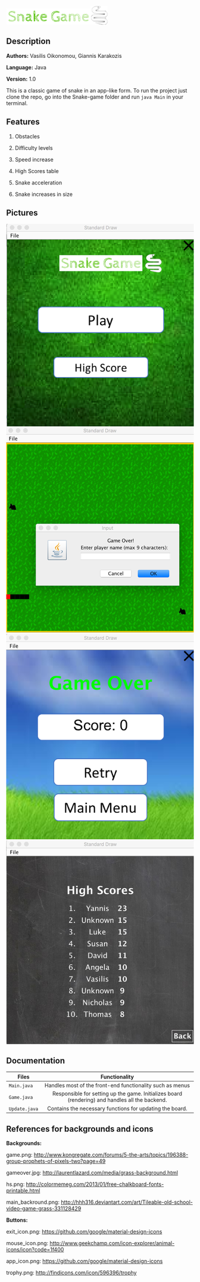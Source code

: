 ![alt text](https://raw.githubusercontent.com/oikobill/Snake-game/master/buttons/logo.png "Snake Game")![alt text](https://raw.githubusercontent.com/oikobill/Snake-game/master/buttons/app_icon.png "Snake Game")


Description
---------
**Authors:** Vasilis Oikonomou, Giannis Karakozis


**Language:** Java


**Version:** 1.0


This is a classic game of snake in an app-like form. To run the project just clone the repo, go into the Snake-game folder and run `java Main` in your terminal. 

Features
---------
1. Obstacles

2. Difficulty levels

3. Speed increase

4. High Scores table

5. Snake acceleration

6. Snake increases in size

Pictures
---------
![alt text](https://raw.githubusercontent.com/oikobill/Snake-game/master/screenshots/main_menu.png "Main Menu")
![alt text](https://raw.githubusercontent.com/oikobill/Snake-game/master/screenshots/game_screen.png "Game Screen")
![alt text](https://raw.githubusercontent.com/oikobill/Snake-game/master/screenshots/gameover.png "Game Over")
![alt text](https://raw.githubusercontent.com/oikobill/Snake-game/master/screenshots/highscores.png "High Scores")


Documentation
------------


| Files        | Functionality        
| ------------- |:-------------:| 
| `Main.java`      | Handles most of the front-end functionality such as menus | 
|  `Game.java`    | Responsible for setting up the game. Initializes board (rendering) and handles all the backend.| 
| `Update.java` |Contains  the necessary functions for updating the board.|


References for backgrounds and icons
--------------------------------------

**Backgrounds:**


game.png: http://www.kongregate.com/forums/5-the-arts/topics/196388-group-prophets-of-pixels-two?page=49


gameover.jpg: http://laurentlazard.com/media/grass-background.html


hs.png: http://colormemeg.com/2013/01/free-chalkboard-fonts-printable.html


main_backround.png: http://hhh316.deviantart.com/art/Tileable-old-school-video-game-grass-331128429

**Buttons:** 


exit_icon.png: https://github.com/google/material-design-icons


mouse_icon.png: http://www.geekchamp.com/icon-explorer/animal-icons/icon?code=1f400


app_icon.png: https://github.com/google/material-design-icons

trophy.png: http://findicons.com/icon/596396/trophy

